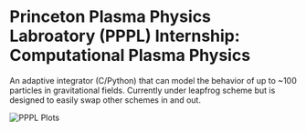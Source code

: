 # Princeton Plasma Physics Labroatory (PPPL) Internship: Computational Plasma Physics 
An adaptive integrator (C/Python) that can model the behavior of up to ~100 particles in gravitational fields. Currently under leapfrog scheme but is designed to easily swap other schemes in and out.

![PPPL Plots](https://user-images.githubusercontent.com/54038104/102029003-c710bf00-3d7a-11eb-896d-92df1cf57069.jpg)
